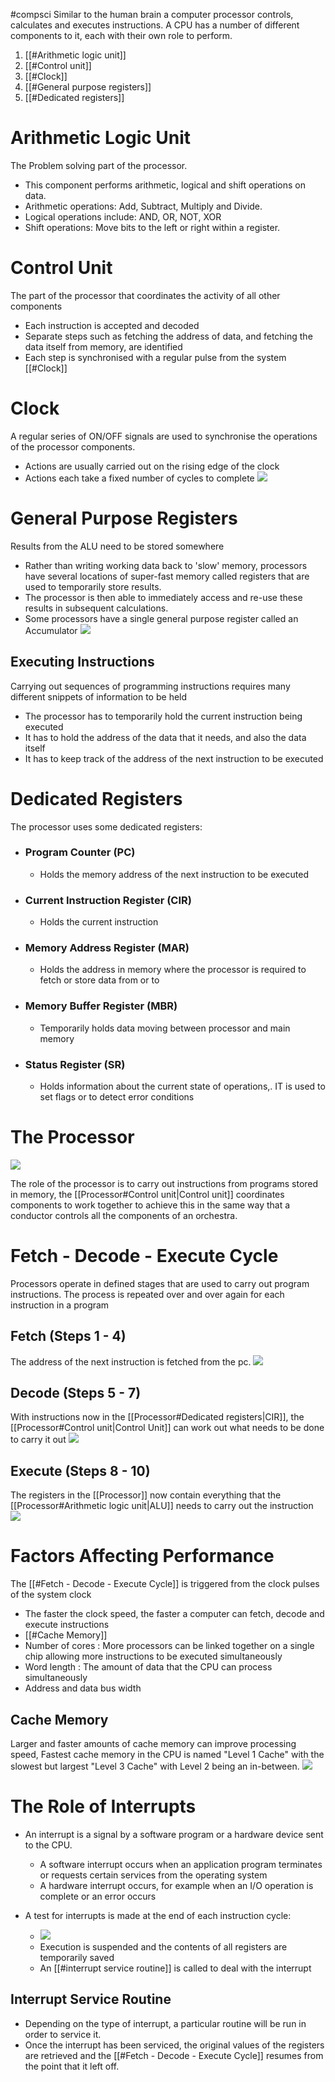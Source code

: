 #compsci
Similar to the human brain a computer processor controls, calculates and executes instructions. A CPU has a number of different components to it, each with their own role to perform.
1. [[#Arithmetic logic unit]]
2. [[#Control unit]]
3. [[#Clock]]
4. [[#General purpose registers]]
5. [[#Dedicated registers]]

# Arithmetic Logic Unit

The Problem solving part of the processor.
- This component performs arithmetic, logical and shift operations on data.
- Arithmetic operations: Add, Subtract, Multiply and Divide.
- Logical operations include: AND, OR, NOT, XOR
- Shift operations: Move bits to the left or right within a register.

# Control Unit

The part of the processor that coordinates the activity of all other components
- Each instruction is accepted and decoded
- Separate steps such as fetching the address of data, and fetching the data itself from memory, are identified
- Each step is synchronised with a regular pulse from the system [[#Clock]]

# Clock

A regular series of ON/OFF signals are used to synchronise the operations of the processor components.
- Actions are usually carried out on the rising edge of the clock
- Actions each take a fixed number of cycles to complete
![](https://i.imgur.com/NLOtrpJ.png)

# General Purpose Registers

Results from the ALU need to be stored somewhere
- Rather than writing working data back to 'slow' memory, processors have several locations of super-fast memory called registers that are used to temporarily store results.
- The processor is then able to immediately access and re-use these results in subsequent calculations.
- Some processors have a single general purpose register called an Accumulator
![](https://i.imgur.com/vwIdxVK.png)

## Executing Instructions

Carrying out sequences of programming instructions requires many different snippets of information to be held
- The processor has to temporarily hold the current instruction being executed
- It has to hold the address of the data that it needs, and also the data itself
- It has to keep track of the address of the next instruction to be executed

# Dedicated Registers

The processor uses some dedicated registers:
- ### Program Counter (PC)
	- Holds the memory address of the next instruction to be executed
- ### Current Instruction Register (CIR)
	- Holds the current instruction
- ### Memory Address Register (MAR)
	- Holds the address in memory where the processor is required to fetch or store data from or to
- ### Memory Buffer Register (MBR)
	- Temporarily holds data moving between processor and main memory
- ### Status Register (SR)
	- Holds information about the current state of operations,. IT is used to set flags or to detect error conditions

# The Processor

![](https://i.imgur.com/V22ED5m.png)


The role of the processor is to carry out instructions from programs stored in memory, the [[Processor#Control unit|Control unit]] coordinates components to work together to achieve this in the same way that a conductor controls all the components of an orchestra.

# Fetch - Decode - Execute Cycle

Processors operate in defined stages that are used to carry out program instructions. The process is repeated over and over again for each instruction in a program

## Fetch (Steps 1 - 4)

The address of the next instruction is fetched from the pc. ![](https://i.imgur.com/V4HpPj8.png)

## Decode (Steps 5 - 7)

With instructions now in the [[Processor#Dedicated registers|CIR]], the [[Processor#Control unit|Control Unit]] can work out what needs to be done to carry it out ![](https://i.imgur.com/0mV6mqB.png)

## Execute (Steps 8 - 10)

The registers in the [[Processor]] now contain everything that the [[Processor#Arithmetic logic unit|ALU]] needs to carry out the instruction ![](https://i.imgur.com/eWOI8Vz.png)

# Factors Affecting Performance

The [[#Fetch - Decode - Execute Cycle]] is triggered from the clock pulses of the system clock
- The faster the clock speed, the faster a computer can fetch, decode and execute instructions
- [[#Cache Memory]]
- Number of cores : More processors can be linked together on a single chip allowing more instructions to be executed simultaneously
- Word length : The amount of data that the CPU can process simultaneously
- Address and data bus width

## Cache Memory

Larger and faster amounts of cache memory can improve processing speed, Fastest cache memory in the CPU is named "Level 1 Cache" with the slowest but largest "Level 3 Cache" with Level 2 being an in-between.
![](https://i.imgur.com/zibA4RF.png)

# The Role of Interrupts

- An interrupt is a signal by a software program or a hardware device sent to the CPU.
	- A software interrupt occurs when an application program terminates or requests certain services from the operating system
	- A hardware interrupt occurs, for example when an I/O operation is complete or an error occurs

- A test for interrupts is made at the end of each instruction cycle:
	- ![](https://i.imgur.com/bo1Og8L.png)
	- Execution is suspended and the contents of all registers are temporarily saved
	- An [[#interrupt service routine]] is called to deal with the interrupt

## Interrupt Service Routine

- Depending on the type of interrupt, a particular routine will be run in order to service it.
- Once the interrupt has been serviced, the original values of the registers are retrieved and the [[#Fetch - Decode - Execute Cycle]] resumes from the point that it left off.